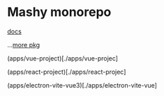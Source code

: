 # Mashy monorepo

[docs](./packages/docs)

...[more pkg](./packages)

(apps/vue-project)[./apps/vue-projec]

(apps/react-project)[./apps/react-projec]

(apps/electron-vite-vue3)[./apps/electron-vite-vue]
